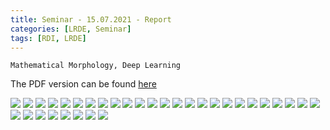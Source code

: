 ```yaml
---
title: Seminar - 15.07.2021 - Report
categories: [LRDE, Seminar]
tags: [RDI, LRDE]
---
```


```
Mathematical Morphology, Deep Learning
```

The PDF version can be found [here](https://drive.google.com/uc?print=false&id=1GqVAI1DSiunpKERzUIomnSH4sxw9VmBS)

![](https://drive.google.com/uc?id=1idnRYcufm8xsFPAMfKESfb7W43EVbNCh)
![](https://drive.google.com/uc?id=1yoKOxFWJKZlFzB4RrqtKEH4Tq1Zf_leM)
![](https://drive.google.com/uc?id=19hGJAhq2fWdnYaxlr4_6J4-iR4FRN1Sk)
![](https://drive.google.com/uc?id=1cKPJGyAbqhILS4g77e3tA6zYlb-k5Krz)
![](https://drive.google.com/uc?id=1qnSDWeLf7eYOjo8orEHXXZGL5Pwz29h1)
![](https://drive.google.com/uc?id=1-f75Kw0Y4ILpdKyXSq7zqDeZ6gISl8Jc)
![](https://drive.google.com/uc?id=1S7WniUDEPg2xWdScpyqbYFQvkFF8YL4N)
![](https://drive.google.com/uc?id=1a08oSJnh-4dMAsPQCMPMnaq69lvX9xqP)
![](https://drive.google.com/uc?id=1hn5kLWp20BTomuwuBOag6mNtRxDiI7E-)
![](https://drive.google.com/uc?id=1HBBpnYipZje5I8YsIi5MbtuJs3lQIo-V)
![](https://drive.google.com/uc?id=1YBLXV2Ak9RliYSzffJXPR9wU8isteXs1)
![](https://drive.google.com/uc?id=1rtSvOvfrmlUG-IY1A_RfS0UlznE0yael)
![](https://drive.google.com/uc?id=1ceyJIlH6igXh5SqwE2-c9HAG7f34uwyy)
![](https://drive.google.com/uc?id=1XOzIxe-YfUvGMSKVr-92Qvwo4YBkU1Zt)
![](https://drive.google.com/uc?id=1sXUUO8CqwjsnSo3jgMXUeoG303YLQiqB)
![](https://drive.google.com/uc?id=1pOPOm34r56QGHREr-vEM2ca3q3y4y-IH)
![](https://drive.google.com/uc?id=1jKx25DQNWBDQD7g0dmFilHxFELaQoA2v)
![](https://drive.google.com/uc?id=1qYzEoDnpLZ8hUHUn508mHF-i9dAKtYzM)
![](https://drive.google.com/uc?id=1zSMvHt0559zIuLK76C4kYL6dk8o7VVSf)
![](https://drive.google.com/uc?id=1Y0s6saoBu_RxKgxMhwGqlY-egi9QsPTJ)
![](https://drive.google.com/uc?id=1v-ee3ity4ZKLNqh5-LjGwdJQKdS4PRbL)
![](https://drive.google.com/uc?id=1mkw7lLbNv9hkXZZBMMHpPsnoOsTVao1R)
![](https://drive.google.com/uc?id=1NjBaZg0Coo_oCGz-eUQhfqJ7412VeggK)
![](https://drive.google.com/uc?id=1HukkuMRieIYJOapEgA0_oY-pGkiHB7fR)
![](https://drive.google.com/uc?id=1qpqnDUrP22SJFlzeW92w_mgAQj99E8i7)
![](https://drive.google.com/uc?id=1UtYulACp9gtHzS2c1_cHxoWPhyNMmVxd)
![](https://drive.google.com/uc?id=1gyk5wCZErnsJPOoGI_-h8renbTUwseli)
![](https://drive.google.com/uc?id=19OOmRP8XD-ms8rjZw6Z6rzJYCJWWgCEk)
![](https://drive.google.com/uc?id=1jBhod-k5wwy--Zz8cubelj0y6gr7m_4P)
![](https://drive.google.com/uc?id=1MCQgxL9Rc8sni7fSsYYxomUFSQpelK31)
![](https://drive.google.com/uc?id=1P9l_CqC-JpPMFDVVVsqFDsXEJfuThaIz)
![](https://drive.google.com/uc?id=1_NP0BPbVYtR18WERWq5TYyutUkGV2Ggz)
![](https://drive.google.com/uc?id=1TGo2KyT1KqzkX5xfQb-dOnmwvEaSzqCb)
